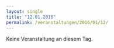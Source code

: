 ```yaml
---
layout: single
title: "12.01.2016"
permalink: /veranstaltungen/2016/01/12/
---
```


Keine Veranstaltung an diesem Tag.
